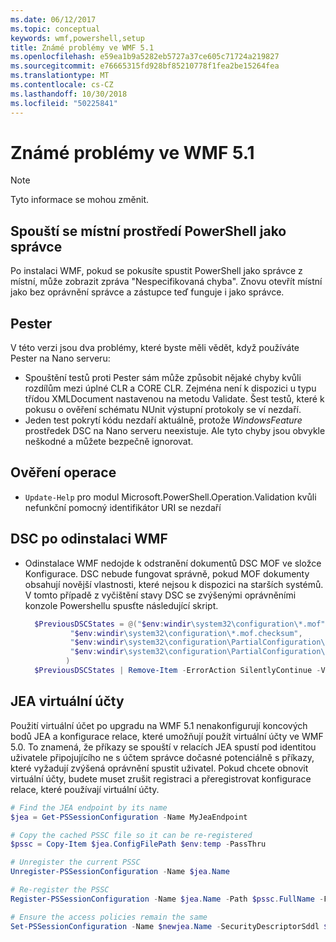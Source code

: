 ```yaml
---
ms.date: 06/12/2017
ms.topic: conceptual
keywords: wmf,powershell,setup
title: Známé problémy ve WMF 5.1
ms.openlocfilehash: e59ea1b9a5282eb5727a37ce605c71724a219827
ms.sourcegitcommit: e76665315fd928bf85210778f1fea2be15264fea
ms.translationtype: MT
ms.contentlocale: cs-CZ
ms.lasthandoff: 10/30/2018
ms.locfileid: "50225841"
---
```

# <a name="known-issues-in-wmf-51"></a>Známé problémy ve WMF 5.1

> [!Note]
> Tyto informace se mohou změnit.

## <a name="starting-powershell-shortcut-as-administrator"></a>Spouští se místní prostředí PowerShell jako správce

Po instalaci WMF, pokud se pokusíte spustit PowerShell jako správce z místní, může zobrazit zpráva "Nespecifikovaná chyba".
Znovu otevřít místní jako bez oprávnění správce a zástupce teď funguje i jako správce.

## <a name="pester"></a>Pester

V této verzi jsou dva problémy, které byste měli vědět, když používáte Pester na Nano serveru:

- Spouštění testů proti Pester sám může způsobit nějaké chyby kvůli rozdílům mezi úplné CLR a CORE CLR. Zejména není k dispozici u typu třídou XMLDocument nastavenou na metodu Validate. Šest testů, které k pokusu o ověření schématu NUnit výstupní protokoly se ví nezdaří.
- Jeden test pokrytí kódu nezdaří aktuálně, protože *WindowsFeature* prostředek DSC na Nano serveru neexistuje. Ale tyto chyby jsou obvykle neškodné a můžete bezpečně ignorovat.

## <a name="operation-validation"></a>Ověření operace

- `Update-Help` pro modul Microsoft.PowerShell.Operation.Validation kvůli nefunkční pomocný identifikátor URI se nezdaří

## <a name="dsc-after-uninstall-wmf"></a>DSC po odinstalaci WMF

- Odinstalace WMF nedojde k odstranění dokumentů DSC MOF ve složce Konfigurace. DSC nebude fungovat správně, pokud MOF dokumenty obsahují novější vlastnosti, které nejsou k dispozici na starších systémů. V tomto případě z vyčištění stavy DSC se zvýšenými oprávněními konzole Powershellu spusťte následující skript.

  ```powershell
    $PreviousDSCStates = @("$env:windir\system32\configuration\*.mof",
            "$env:windir\system32\configuration\*.mof.checksum",
            "$env:windir\system32\configuration\PartialConfiguration\*.mof",
            "$env:windir\system32\configuration\PartialConfiguration\*.mof.checksum"
           )
    $PreviousDSCStates | Remove-Item -ErrorAction SilentlyContinue -Verbose
  ```

## <a name="jea-virtual-accounts"></a>JEA virtuální účty

Použití virtuální účet po upgradu na WMF 5.1 nenakonfigurují koncových bodů JEA a konfigurace relace, které umožňují použít virtuální účty ve WMF 5.0.
To znamená, že příkazy se spouští v relacích JEA spustí pod identitou uživatele připojujícího ne s účtem správce dočasné potenciálně s příkazy, které vyžadují zvýšená oprávnění spustit uživatel.
Pokud chcete obnovit virtuální účty, budete muset zrušit registraci a přeregistrovat konfigurace relace, které používají virtuální účty.

```powershell
# Find the JEA endpoint by its name
$jea = Get-PSSessionConfiguration -Name MyJeaEndpoint

# Copy the cached PSSC file so it can be re-registered
$pssc = Copy-Item $jea.ConfigFilePath $env:temp -PassThru

# Unregister the current PSSC
Unregister-PSSessionConfiguration -Name $jea.Name

# Re-register the PSSC
Register-PSSessionConfiguration -Name $jea.Name -Path $pssc.FullName -Force

# Ensure the access policies remain the same
Set-PSSessionConfiguration -Name $newjea.Name -SecurityDescriptorSddl $jea.SecurityDescriptorSddl
```